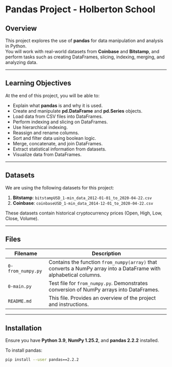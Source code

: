 # Pandas Project - Holberton School

## Overview
This project explores the use of **pandas** for data manipulation and analysis in Python.  
You will work with real-world datasets from **Coinbase** and **Bitstamp**, and perform tasks such as creating DataFrames, slicing, indexing, merging, and analyzing data.

---

## Learning Objectives
At the end of this project, you will be able to:

- Explain what **pandas** is and why it is used.
- Create and manipulate **pd.DataFrame** and **pd.Series** objects.
- Load data from CSV files into DataFrames.
- Perform indexing and slicing on DataFrames.
- Use hierarchical indexing.
- Reassign and rename columns.
- Sort and filter data using boolean logic.
- Merge, concatenate, and join DataFrames.
- Extract statistical information from datasets.
- Visualize data from DataFrames.

---

## Datasets
We are using the following datasets for this project:

1. **Bitstamp**: `bitstampUSD_1-min_data_2012-01-01_to_2020-04-22.csv`
2. **Coinbase**: `coinbaseUSD_1-min_data_2014-12-01_to_2020-04-22.csv`

These datasets contain historical cryptocurrency prices (Open, High, Low, Close, Volume).

---

## Files

| Filename | Description |
|----------|-------------|
| `0-from_numpy.py` | Contains the function `from_numpy(array)` that converts a NumPy array into a DataFrame with alphabetical columns. |
| `0-main.py` | Test file for `from_numpy.py`. Demonstrates conversion of NumPy arrays into DataFrames. |
| `README.md` | This file. Provides an overview of the project and instructions. |

---

## Installation

Ensure you have **Python 3.9**, **NumPy 1.25.2**, and **pandas 2.2.2** installed.  

To install pandas:

```bash
pip install --user pandas==2.2.2
